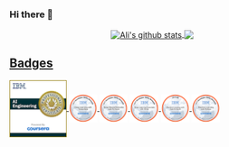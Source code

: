 ### Hi there 👋

<!--
**zendegani/zendegani** is a ✨ _special_ ✨ repository because its `README.md` (this file) appears on your GitHub profile.

Here are some ideas to get you started:

- 🔭 I’m currently working on ...
- 🌱 I’m currently learning ...
- 👯 I’m looking to collaborate on ...
- 🤔 I’m looking for help with ...
- 💬 Ask me about ...
- 📫 How to reach me: ...
- 😄 Pronouns: ...
- ⚡ Fun fact: ...
-->
<p align="center">
<a href="https://github.com/anuraghazra/github-readme-stats">
  <img align="center" src="https://github-readme-stats.anuraghazra1.vercel.app/api?username=zendegani&hide=stars&show_icons=true&include_all_commits=true" alt="Ali's github stats" />
</a>
<a href="https://github.com/anuraghazra/github-readme-stats">
  <img align="center" src="https://github-readme-stats.vercel.app/api/top-langs/?username=zendegani&layout=compact" />
</a>
</p>

## [Badges](https://www.youracclaim.com/users/zendegani/badges)

<p>
<a href="https://www.youracclaim.com/badges/97ee1352-ca26-45d9-8218-71d1c7092498/public_url">
  <img align="center" src="./ibm-ai-engineering-professional-certificate.png" alt="IBM AI Engineering Professional Certificate" width=20% />
</a>
<a href="https://www.youracclaim.com/badges/995c18da-7ca7-46f2-a4ac-fd4dda6ec000/public_url">
  <img align="center" src="./deep-learning-with-tensorflow.png" alt="Deep Learning with Tensorflow" width=10% />
</a>
<a href="https://www.youracclaim.com/badges/b58c18a7-56bf-427e-ab47-2e6f7cf5606d/public_url">
  <img align="center" src="./deep-neural-networks-with-pytorch.png" alt="Deep Neural Networks with PyTorch" width=10% />
</a>
<a href="https://www.youracclaim.com/badges/4921e568-7810-4100-be0a-b4eed2960488/public_url">
  <img align="center" src="./deep-learning-essentials-with-keras.png" alt="Deep Learning Essentials with Keras" width=10% />
</a>
<a href="https://www.youracclaim.com/badges/e0dffe2e-bba6-4805-96c0-ff2c5c29170d/public_url">
  <img align="center" src="./machine-learning-with-apache-spark.png" alt="Machine Learning with Apache Spark" width=10% />
</a>
<a href="https://www.youracclaim.com/badges/e12291ff-b118-407c-a206-dfee87bce90c/public_url">
  <img align="center" src="./machine-learning-with-python.png" alt="Machine Learning with Python" width=10% />
</a>
</p>

<!-- <div data-iframe-width="150" data-iframe-height="270" data-share-badge-id="97ee1352-ca26-45d9-8218-71d1c7092498" data-share-badge-host="https://www.youracclaim.com"></div>
<script type="text/javascript" async src="//cdn.youracclaim.com/assets/utilities/embed.js"></script> -->

<!-- https://www.youracclaim.com/badges/97ee1352-ca26-45d9-8218-71d1c7092498/public_url -->

<!-- [![Top Langs](https://github-readme-stats.vercel.app/api/top-langs/?username=zendegani&layout=compact)](https://github.com/anuraghazra/github-readme-stats)  -->


